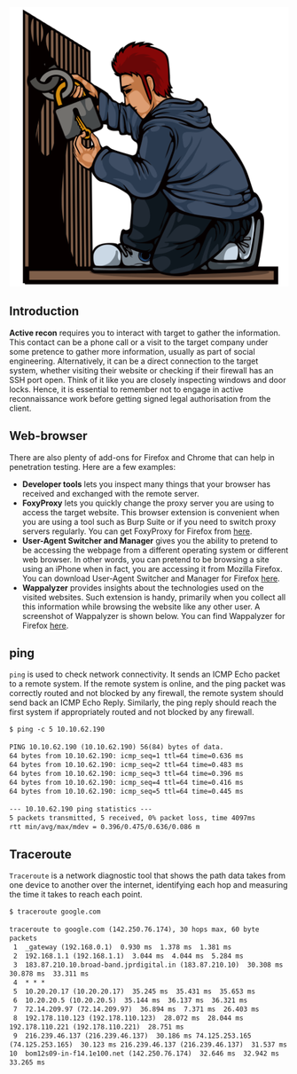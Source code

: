 ![](846c4a9abc7e7d6b2f564c685fe98336.png)

## Introduction

**Active recon** requires you to interact with target to gather the information. This contact can be a phone call or a visit to the target company under some pretence to gather more information, usually as part of social engineering. Alternatively, it can be a direct connection to the target system, whether visiting their website or checking if their firewall has an SSH port open. Think of it like you are closely inspecting windows and door locks. Hence, it is essential to remember not to engage in active reconnaissance work before getting signed legal authorisation from the client.

## Web-browser

There are also plenty of add-ons for Firefox and Chrome that can help in penetration testing. Here are a few examples:

- **Developer tools** lets you inspect many things that your browser has received and exchanged with the remote server.
- **FoxyProxy** lets you quickly change the proxy server you are using to access the target website. This browser extension is convenient when you are using a tool such as Burp Suite or if you need to switch proxy servers regularly. You can get FoxyProxy for Firefox from [here](https://addons.mozilla.org/en-US/firefox/addon/foxyproxy-standard).
- **User-Agent Switcher and Manager** gives you the ability to pretend to be accessing the webpage from a different operating system or different web browser. In other words, you can pretend to be browsing a site using an iPhone when in fact, you are accessing it from Mozilla Firefox. You can download User-Agent Switcher and Manager for Firefox [here](https://addons.mozilla.org/en-US/firefox/addon/user-agent-string-switcher).
- **Wappalyzer** provides insights about the technologies used on the visited websites. Such extension is handy, primarily when you collect all this information while browsing the website like any other user. A screenshot of Wappalyzer is shown below. You can find Wappalyzer for Firefox [here](https://addons.mozilla.org/en-US/firefox/addon/wappalyzer).

## ping

`ping` is used to check network connectivity. It sends an ICMP Echo packet to a remote system. If the remote system is online, and the ping packet was correctly routed and not blocked by any firewall, the remote system should send back an ICMP Echo Reply. Similarly, the ping reply should reach the first system if appropriately routed and not blocked by any firewall.

```
$ ping -c 5 10.10.62.190

PING 10.10.62.190 (10.10.62.190) 56(84) bytes of data.
64 bytes from 10.10.62.190: icmp_seq=1 ttl=64 time=0.636 ms
64 bytes from 10.10.62.190: icmp_seq=2 ttl=64 time=0.483 ms
64 bytes from 10.10.62.190: icmp_seq=3 ttl=64 time=0.396 ms
64 bytes from 10.10.62.190: icmp_seq=4 ttl=64 time=0.416 ms
64 bytes from 10.10.62.190: icmp_seq=5 ttl=64 time=0.445 ms

--- 10.10.62.190 ping statistics ---
5 packets transmitted, 5 received, 0% packet loss, time 4097ms
rtt min/avg/max/mdev = 0.396/0.475/0.636/0.086 m
```

## Traceroute 

`Traceroute` is a network diagnostic tool that shows the path data takes from one device to another over the internet, identifying each hop and measuring the time it takes to reach each point.

```
$ traceroute google.com

traceroute to google.com (142.250.76.174), 30 hops max, 60 byte packets
 1  _gateway (192.168.0.1)  0.930 ms  1.378 ms  1.381 ms
 2  192.168.1.1 (192.168.1.1)  3.044 ms  4.044 ms  5.284 ms
 3  183.87.210.10.broad-band.jprdigital.in (183.87.210.10)  30.308 ms  30.878 ms  33.311 ms
 4  * * *
 5  10.20.20.17 (10.20.20.17)  35.245 ms  35.431 ms  35.653 ms
 6  10.20.20.5 (10.20.20.5)  35.144 ms  36.137 ms  36.321 ms
 7  72.14.209.97 (72.14.209.97)  36.894 ms  7.371 ms  26.403 ms
 8  192.178.110.123 (192.178.110.123)  28.072 ms  28.044 ms 192.178.110.221 (192.178.110.221)  28.751 ms
 9  216.239.46.137 (216.239.46.137)  30.186 ms 74.125.253.165 (74.125.253.165)  30.123 ms 216.239.46.137 (216.239.46.137)  31.537 ms
10  bom12s09-in-f14.1e100.net (142.250.76.174)  32.646 ms  32.942 ms  33.265 ms
```

